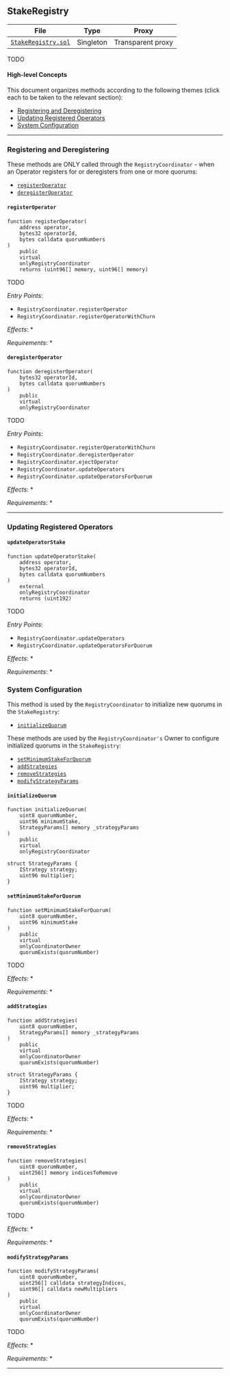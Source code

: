 ## StakeRegistry

| File | Type | Proxy |
| -------- | -------- | -------- |
| [`StakeRegistry.sol`](../src/StakeRegistry.sol) | Singleton | Transparent proxy |

TODO

#### High-level Concepts

This document organizes methods according to the following themes (click each to be taken to the relevant section):
* [Registering and Deregistering](#registering-and-deregistering)
* [Updating Registered Operators](#updating-registered-operators)
* [System Configuration](#system-configuration)

---    

### Registering and Deregistering

These methods are ONLY called through the `RegistryCoordinator` - when an Operator registers for or deregisters from one or more quorums:
* [`registerOperator`](#registeroperator)
* [`deregisterOperator`](#deregisteroperator)

#### `registerOperator`

```solidity
function registerOperator(
    address operator,
    bytes32 operatorId,
    bytes calldata quorumNumbers
) 
    public 
    virtual 
    onlyRegistryCoordinator 
    returns (uint96[] memory, uint96[] memory)
```

TODO

*Entry Points*:
* `RegistryCoordinator.registerOperator`
* `RegistryCoordinator.registerOperatorWithChurn`

*Effects*:
*

*Requirements*:
* 

#### `deregisterOperator`

```solidity
function deregisterOperator(
    bytes32 operatorId,
    bytes calldata quorumNumbers
) 
    public 
    virtual 
    onlyRegistryCoordinator
```

TODO

*Entry Points*:
* `RegistryCoordinator.registerOperatorWithChurn`
* `RegistryCoordinator.deregisterOperator`
* `RegistryCoordinator.ejectOperator`
* `RegistryCoordinator.updateOperators`
* `RegistryCoordinator.updateOperatorsForQuorum`

*Effects*:
*

*Requirements*:
* 

---

### Updating Registered Operators

#### `updateOperatorStake`

```solidity
function updateOperatorStake(
    address operator, 
    bytes32 operatorId, 
    bytes calldata quorumNumbers
) 
    external 
    onlyRegistryCoordinator 
    returns (uint192)
```

TODO

*Entry Points*:
* `RegistryCoordinator.updateOperators`
* `RegistryCoordinator.updateOperatorsForQuorum`

*Effects*:
*

*Requirements*:
* 

### System Configuration

This method is used by the `RegistryCoordinator` to initialize new quorums in the `StakeRegistry`:
* [`initializeQuorum`](#initializequorum)

These methods are used by the `RegistryCoordinator's` Owner to configure initialized quorums in the `StakeRegistry`:
* [`setMinimumStakeForQuorum`](#setminimumstakeforquorum)
* [`addStrategies`](#addstrategies)
* [`removeStrategies`](#removestrategies)
* [`modifyStrategyParams`](#modifystrategyparams)

#### `initializeQuorum`

```solidity
function initializeQuorum(
    uint8 quorumNumber,
    uint96 minimumStake,
    StrategyParams[] memory _strategyParams
) 
    public 
    virtual 
    onlyRegistryCoordinator

struct StrategyParams {
    IStrategy strategy;
    uint96 multiplier;
}
```

<!-- This method is ONLY callable by the `RegistryCoordinator`, and is called when the `RegistryCoordinator` Owner creates a new quorum.

`initializeQuorum` initializes a new quorum by pushing an initial `StakeUpdate` to `_totalStakeHistory[quorumNumber]`. Other methods can validate that a quorum exists by checking whether `_totalStakeHistory[quorumNumber]` has a nonzero length.

*Entry Points*:
* `RegistryCoordinator.createQuorum`

*Effects*:
* 
* Pushes a `StakeUpdate` to `_totalStakeHistory[quorumNumber]`. The update's `updateBlockNumber` is set to the current block, and `stake` is set to 0.

*Requirements*:
* Caller MUST be the `RegistryCoordinator`
* `quorumNumber` MUST NOT belong to an existing, initialized quorum -->

#### `setMinimumStakeForQuorum`

```solidity
function setMinimumStakeForQuorum(
    uint8 quorumNumber, 
    uint96 minimumStake
) 
    public 
    virtual 
    onlyCoordinatorOwner 
    quorumExists(quorumNumber)
```

TODO

*Effects*:
*

*Requirements*:
* 

#### `addStrategies`

```solidity
function addStrategies(
    uint8 quorumNumber, 
    StrategyParams[] memory _strategyParams
) 
    public 
    virtual 
    onlyCoordinatorOwner 
    quorumExists(quorumNumber)

struct StrategyParams {
    IStrategy strategy;
    uint96 multiplier;
}
```

TODO

*Effects*:
*

*Requirements*:
* 

#### `removeStrategies`

```solidity
function removeStrategies(
    uint8 quorumNumber,
    uint256[] memory indicesToRemove
) 
    public 
    virtual 
    onlyCoordinatorOwner 
    quorumExists(quorumNumber)
```

TODO

*Effects*:
*

*Requirements*:
* 

#### `modifyStrategyParams`

```solidity
function modifyStrategyParams(
    uint8 quorumNumber,
    uint256[] calldata strategyIndices,
    uint96[] calldata newMultipliers
) 
    public 
    virtual 
    onlyCoordinatorOwner 
    quorumExists(quorumNumber)
```

TODO

*Effects*:
*

*Requirements*:
* 

---
